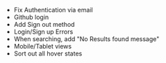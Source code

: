 - Fix Authentication via email
- Github login
- Add Sign out method
- Login/Sign up Errors
- When searching, add "No Results found message"
- Mobile/Tablet views
- Sort out all hover states
